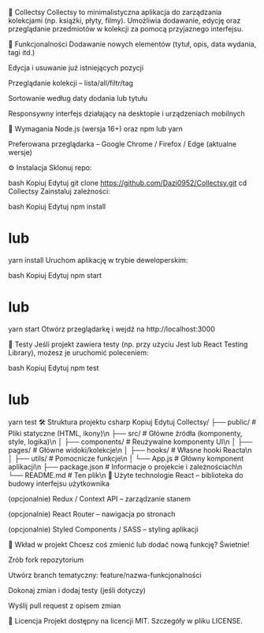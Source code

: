 🧰 Collectsy
Collectsy to minimalistyczna aplikacja do zarządzania kolekcjami (np. książki, płyty, filmy). Umożliwia dodawanie, edycję oraz przeglądanie przedmiotów w kolekcji za pomocą przyjaznego interfejsu.

🚀 Funkcjonalności
Dodawanie nowych elementów (tytuł, opis, data wydania, tagi itd.)

Edycja i usuwanie już istniejących pozycji

Przeglądanie kolekcji – lista/all/filtr/tag

Sortowanie według daty dodania lub tytułu

Responsywny interfejs działający na desktopie i urządzeniach mobilnych

🔧 Wymagania
Node.js (wersja 16+) oraz npm lub yarn

Preferowana przeglądarka – Google Chrome / Firefox / Edge (aktualne wersje)

⚙️ Instalacja
Sklonuj repo:

bash
Kopiuj
Edytuj
git clone https://github.com/Dazi0952/Collectsy.git
cd Collectsy
Zainstaluj zależności:

bash
Kopiuj
Edytuj
npm install
# lub
yarn install
Uruchom aplikację w trybie deweloperskim:

bash
Kopiuj
Edytuj
npm start
# lub
yarn start
Otwórz przeglądarkę i wejdź na http://localhost:3000

🧪 Testy
Jeśli projekt zawiera testy (np. przy użyciu Jest lub React Testing Library), możesz je uruchomić poleceniem:

bash
Kopiuj
Edytuj
npm test
# lub
yarn test
🛠️ Struktura projektu
csharp
Kopiuj
Edytuj
Collectsy/
├── public/           # Pliki statyczne (HTML, ikony)\n
├── src/              # Główne źródła (komponenty, style, logika)\n
│   ├── components/   # Reużywalne komponenty UI\n
│   ├── pages/        # Główne widoki/kolekcje\n
│   ├── hooks/        # Własne hooki Reacta\n
│   ├── utils/        # Pomocnicze funkcje\n
│   └── App.js        # Główny komponent aplikacji\n
├── package.json      # Informacje o projekcie i zależnościach\n
└── README.md         # Ten plik\n
🌱 Użyte technologie
React – biblioteka do budowy interfejsu użytkownika

(opcjonalnie) Redux / Context API – zarządzanie stanem

(opcjonalnie) React Router – nawigacja po stronach

(opcjonalnie) Styled Components / SASS – styling aplikacji

🤝 Wkład w projekt
Chcesz coś zmienić lub dodać nową funkcję? Świetnie!

Zrób fork repozytorium

Utwórz branch tematyczny: feature/nazwa-funkcjonalności

Dokonaj zmian i dodaj testy (jeśli dotyczy)

Wyślij pull request z opisem zmian

📜 Licencja
Projekt dostępny na licencji MIT. Szczegóły w pliku LICENSE.
